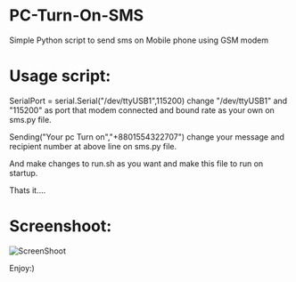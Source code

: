 PC-Turn-On-SMS
==============

Simple Python script to send sms on Mobile phone using GSM modem 

Usage script:
=============

SerialPort = serial.Serial("/dev/ttyUSB1",115200)
change "/dev/ttyUSB1" and "115200" as port that modem connected and bound rate as your own on sms.py file.


Sending("Your pc Turn on","+8801554322707")
change your message and recipient number at above line on sms.py file.


And make changes to run.sh as you want and make this file to run on startup.

Thats it....


Screenshoot:
============
<img src="https://dl.dropboxusercontent.com/u/37994695/photos/Screenshot_2013-11-16-15-23-48.png" alt="ScreenShoot" >

Enjoy:)
